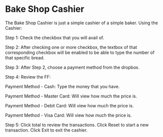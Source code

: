 # Bake Shop Cashier
The Bake Shop Cashier is just a simple cashier of a simple baker.
Using the Cashier: 

Step 1: Check the checkbox that you will avail of.

Step 2: After checking one or more checkbox, the textbox of that corresponding checkbox will be enabled to be able to type the number of that specific bread.

Step 3: After Step 2, choose a payment method from the dropbox. 

Step 4: Review the FF:

Payment Method - Cash: Type the money that you have.

Payment Method - Master Card: Will view how much the price is. 

Payment Method - Debit Card: Will view how much the price is.

Payment Method - Visa Card: Will view how much the price is.

Step 5: Click total to review the transactions. Click Reset to start a new transaction. Click Exit to exit the cashier.
